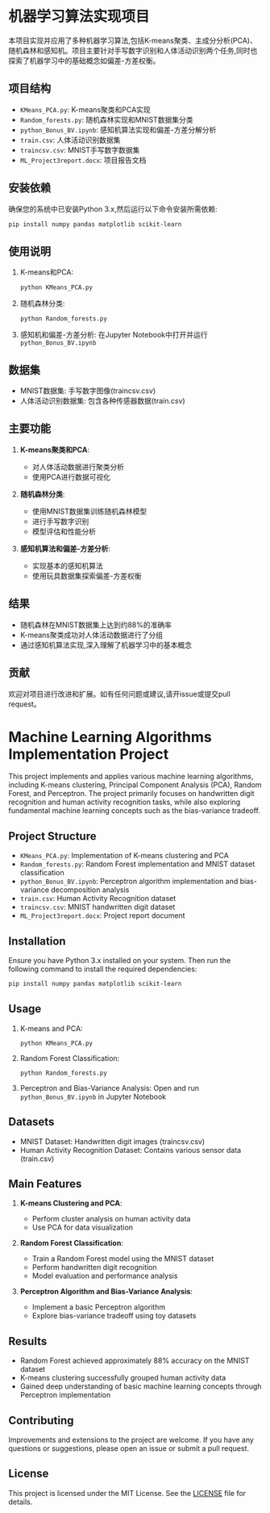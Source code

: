 # 机器学习算法实现项目

本项目实现并应用了多种机器学习算法,包括K-means聚类、主成分分析(PCA)、随机森林和感知机。项目主要针对手写数字识别和人体活动识别两个任务,同时也探索了机器学习中的基础概念如偏差-方差权衡。

## 项目结构

- `KMeans_PCA.py`: K-means聚类和PCA实现
- `Random_forests.py`: 随机森林实现和MNIST数据集分类
- `python_Bonus_BV.ipynb`: 感知机算法实现和偏差-方差分解分析
- `train.csv`: 人体活动识别数据集
- `traincsv.csv`: MNIST手写数字数据集
- `ML_Project3report.docx`: 项目报告文档

## 安装依赖

确保您的系统中已安装Python 3.x,然后运行以下命令安装所需依赖:

```bash
pip install numpy pandas matplotlib scikit-learn
```

## 使用说明

1. K-means和PCA:
   ```
   python KMeans_PCA.py
   ```

2. 随机森林分类:
   ```
   python Random_forests.py
   ```

3. 感知机和偏差-方差分析:
   在Jupyter Notebook中打开并运行`python_Bonus_BV.ipynb`

## 数据集

- MNIST数据集: 手写数字图像(traincsv.csv)
- 人体活动识别数据集: 包含各种传感器数据(train.csv)

## 主要功能

1. **K-means聚类和PCA**: 
   - 对人体活动数据进行聚类分析
   - 使用PCA进行数据可视化

2. **随机森林分类**:
   - 使用MNIST数据集训练随机森林模型
   - 进行手写数字识别
   - 模型评估和性能分析

3. **感知机算法和偏差-方差分析**:
   - 实现基本的感知机算法
   - 使用玩具数据集探索偏差-方差权衡

## 结果

- 随机森林在MNIST数据集上达到约88%的准确率
- K-means聚类成功对人体活动数据进行了分组
- 通过感知机算法实现,深入理解了机器学习中的基本概念

## 贡献

欢迎对项目进行改进和扩展。如有任何问题或建议,请开issue或提交pull request。


# Machine Learning Algorithms Implementation Project

This project implements and applies various machine learning algorithms, including K-means clustering, Principal Component Analysis (PCA), Random Forest, and Perceptron. The project primarily focuses on handwritten digit recognition and human activity recognition tasks, while also exploring fundamental machine learning concepts such as the bias-variance tradeoff.

## Project Structure

- `KMeans_PCA.py`: Implementation of K-means clustering and PCA
- `Random_forests.py`: Random Forest implementation and MNIST dataset classification
- `python_Bonus_BV.ipynb`: Perceptron algorithm implementation and bias-variance decomposition analysis
- `train.csv`: Human Activity Recognition dataset
- `traincsv.csv`: MNIST handwritten digit dataset
- `ML_Project3report.docx`: Project report document

## Installation

Ensure you have Python 3.x installed on your system. Then run the following command to install the required dependencies:

```bash
pip install numpy pandas matplotlib scikit-learn
```

## Usage

1. K-means and PCA:
   ```
   python KMeans_PCA.py
   ```

2. Random Forest Classification:
   ```
   python Random_forests.py
   ```

3. Perceptron and Bias-Variance Analysis:
   Open and run `python_Bonus_BV.ipynb` in Jupyter Notebook

## Datasets

- MNIST Dataset: Handwritten digit images (traincsv.csv)
- Human Activity Recognition Dataset: Contains various sensor data (train.csv)

## Main Features

1. **K-means Clustering and PCA**: 
   - Perform cluster analysis on human activity data
   - Use PCA for data visualization

2. **Random Forest Classification**:
   - Train a Random Forest model using the MNIST dataset
   - Perform handwritten digit recognition
   - Model evaluation and performance analysis

3. **Perceptron Algorithm and Bias-Variance Analysis**:
   - Implement a basic Perceptron algorithm
   - Explore bias-variance tradeoff using toy datasets

## Results

- Random Forest achieved approximately 88% accuracy on the MNIST dataset
- K-means clustering successfully grouped human activity data
- Gained deep understanding of basic machine learning concepts through Perceptron implementation

## Contributing

Improvements and extensions to the project are welcome. If you have any questions or suggestions, please open an issue or submit a pull request.

## License

This project is licensed under the MIT License. See the [LICENSE](LICENSE) file for details.
